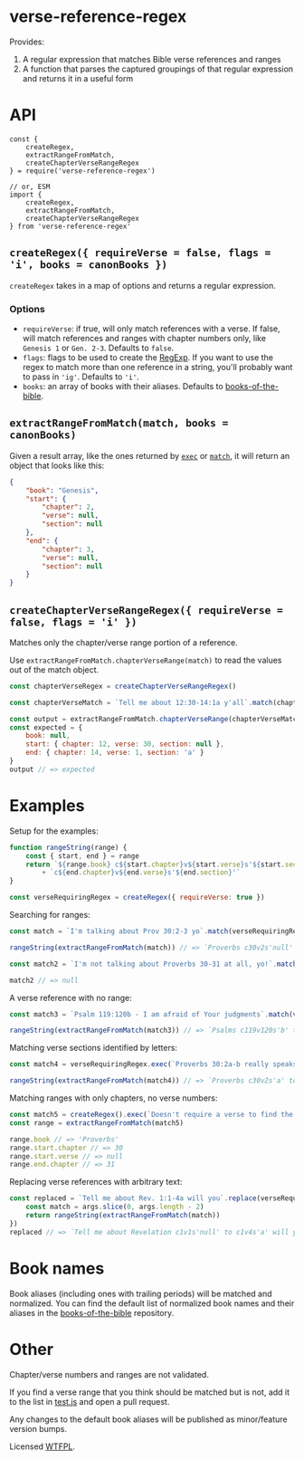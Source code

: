 # verse-reference-regex

Provides:

1. A regular expression that matches Bible verse references and ranges
2. A function that parses the captured groupings of that regular expression and returns it in a useful form

# API

```
const {
	createRegex,
	extractRangeFromMatch,
	createChapterVerseRangeRegex
} = require('verse-reference-regex')

// or, ESM
import {
	createRegex,
	extractRangeFromMatch,
	createChapterVerseRangeRegex
} from 'verse-reference-regex'
```

<!-- js
const { createRegex, extractRangeFromMatch, createChapterVerseRangeRegex } = require('./')
-->


## `createRegex({ requireVerse = false, flags = 'i', books = canonBooks })`

`createRegex` takes in a map of options and returns a regular expression.

### Options

- `requireVerse`: if true, will only match references with a verse.  If false, will match references and ranges with chapter numbers only, like `Genesis 1` or `Gen. 2-3`.  Defaults to `false`.
- `flags`: flags to be used to create the [RegExp](https://developer.mozilla.org/en-US/docs/Web/JavaScript/Reference/Global_Objects/RegExp).  If you want to use the regex to match more than one reference in a string, you'll probably want to pass in `'ig'`.  Defaults to `'i'`.
- `books`: an array of books with their aliases.  Defaults to [books-of-the-bible](https://github.com/TehShrike/books-of-the-bible).

## `extractRangeFromMatch(match, books = canonBooks)`

Given a result array, like the ones returned by [`exec`](https://developer.mozilla.org/en-US/docs/Web/JavaScript/Reference/Global_Objects/RegExp/exec) or [`match`](https://developer.mozilla.org/en-US/docs/Web/JavaScript/Reference/Global_Objects/String/match), it will return an object that looks like this:

```json
{
	"book": "Genesis",
	"start": {
		"chapter": 2,
		"verse": null,
		"section": null
	},
	"end": {
		"chapter": 3,
		"verse": null,
		"section": null
	}
}
```

## `createChapterVerseRangeRegex({ requireVerse = false, flags = 'i' })`

Matches only the chapter/verse range portion of a reference.

Use `extractRangeFromMatch.chapterVerseRange(match)` to read the values out of the match object.

```js
const chapterVerseRegex = createChapterVerseRangeRegex()

const chapterVerseMatch = `Tell me about 12:30-14:1a y'all`.match(chapterVerseRegex)

const output = extractRangeFromMatch.chapterVerseRange(chapterVerseMatch)
const expected = {
	book: null,
	start: { chapter: 12, verse: 30, section: null },
	end: { chapter: 14, verse: 1, section: 'a' }
}
output // => expected
```

# Examples
Setup for the examples:

```js
function rangeString(range) {
	const { start, end } = range
	return `${range.book} c${start.chapter}v${start.verse}s'${start.section}' to `
		+ `c${end.chapter}v${end.verse}s'${end.section}'`
}

const verseRequiringRegex = createRegex({ requireVerse: true })
```

Searching for ranges:

```js
const match = `I'm talking about Prov 30:2-3 yo`.match(verseRequiringRegex)

rangeString(extractRangeFromMatch(match)) // => `Proverbs c30v2s'null' to c30v3s'null'`

const match2 = `I'm not talking about Proverbs 30-31 at all, yo!`.match(verseRequiringRegex)

match2 // => null
```

A verse reference with no range:

```js
const match3 = `Psalm 119:120b - I am afraid of Your judgments`.match(verseRequiringRegex)

rangeString(extractRangeFromMatch(match3)) // => `Psalms c119v120s'b' to c119v120s'b'`
```

Matching verse sections identified by letters:

```js
const match4 = verseRequiringRegex.exec(`Proverbs 30:2a-b really speaks to me`)

rangeString(extractRangeFromMatch(match4)) // => `Proverbs c30v2s'a' to c30v2s'b'`
```

Matching ranges with only chapters, no verse numbers:

```js
const match5 = createRegex().exec(`Doesn't require a verse to find the range Prov. 30-31`)
const range = extractRangeFromMatch(match5)

range.book // => 'Proverbs'
range.start.chapter // => 30
range.start.verse // => null
range.end.chapter // => 31
```

Replacing verse references with arbitrary text:

```js
const replaced = `Tell me about Rev. 1:1-4a will you`.replace(verseRequiringRegex, (...args) => {
	const match = args.slice(0, args.length - 2)
	return rangeString(extractRangeFromMatch(match))
})
replaced // => `Tell me about Revelation c1v1s'null' to c1v4s'a' will you`
```

# Book names

Book aliases (including ones with trailing periods) will be matched and normalized.  You can find the default list of normalized book names and their aliases in the [books-of-the-bible](https://github.com/TehShrike/books-of-the-bible) repository.

# Other

Chapter/verse numbers and ranges are not validated.

If you find a verse range that you think should be matched but is not, add it to the list in [test.js](./test.js) and open a pull request.

Any changes to the default book aliases will be published as minor/feature version bumps.

Licensed [WTFPL](http://wtfpl2.com).
